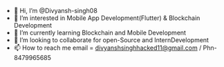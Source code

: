 - 👋 Hi, I’m @Divyansh-singh08
- 👀 I’m interested in  Mobile App Development(Flutter) & Blockchain Development
- 🌱 I’m currently learning  Blockchain and Mobile Development
- 💞️ I’m looking to collaborate  for open-Source and InternDevelopment
- 📫 How to reach me email = divyanshsinghhacked11@gmail.com / Phn-8479965685

<!---
Divyansh-singh08/Divyansh-singh08 is a ✨ special ✨ repository because its `README.md` (this file) appears on your GitHub profile.
You can click the Preview link to take a look at your changes.
--->
